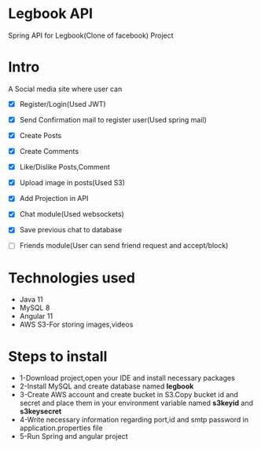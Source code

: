 # Legbook API
Spring API for Legbook(Clone of facebook) Project 

# Intro #
A Social media site where user can
- [x] Register/Login(Used JWT)
- [x] Send Confirmation mail to register user(Used spring mail)
- [x] Create Posts
- [x] Create Comments
- [x] Like/Dislike Posts,Comment
- [x] Upload image in posts(Used S3)
- [x] Add Projection in API
- [x] Chat module(Used websockets)
- [x] Save previous chat to database
- [ ] Friends module(User can send friend request and accept/block)



# Technologies used #

* Java 11 
* MySQL 8
* Angular 11
* AWS S3-For storing images,videos

# Steps to install #
* 1-Download project,open your IDE and install necessary packages
* 2-Install MySQL and create database named **legbook**
* 3-Create AWS account and create bucket in S3.Copy bucket id and secret and place them in your environment variable named **s3keyid** and **s3keysecret**
* 4-Write necessary information regarding port,id and smtp password in application.properties file
* 5-Run Spring and angular project
